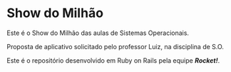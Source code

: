Show do Milhão
==============

Este é o Show do Milhão das aulas de Sistemas Operacionais.

Proposta de aplicativo solicitado pelo professor Luiz, na disciplina de S.O.

Este é o repositório desenvolvido em Ruby on Rails pela equipe ***Rocket!***.
